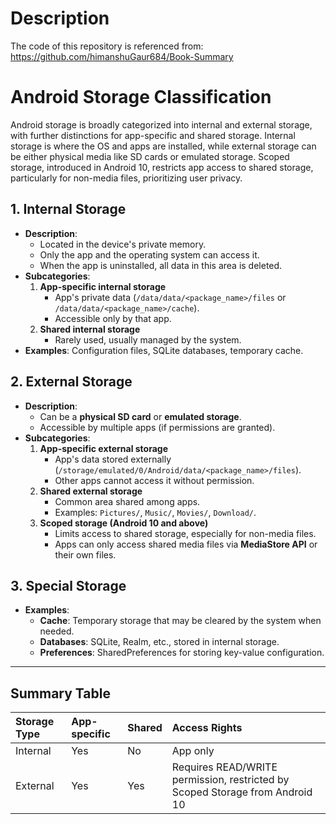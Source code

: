 # Description
The code of this repository is referenced from: https://github.com/himanshuGaur684/Book-Summary

# Android Storage Classification

Android storage is broadly categorized into internal and external storage, with further distinctions for app-specific and shared storage. 
Internal storage is where the OS and apps are installed, while external storage can be either physical media like SD cards or emulated storage. 
Scoped storage, introduced in Android 10, restricts app access to shared storage, particularly for non-media files, prioritizing user privacy.

## 1. Internal Storage

-   **Description**:
    -   Located in the device's private memory.
    -   Only the app and the operating system can access it.
    -   When the app is uninstalled, all data in this area is deleted.
-   **Subcategories**:
    1.  **App-specific internal storage**
        -   App's private data (`/data/data/<package_name>/files` or
            `/data/data/<package_name>/cache`).
        -   Accessible only by that app.
    2.  **Shared internal storage**
        -   Rarely used, usually managed by the system.
-   **Examples**: Configuration files, SQLite databases, temporary
    cache.

## 2. External Storage

-   **Description**:
    -   Can be a **physical SD card** or **emulated storage**.
    -   Accessible by multiple apps (if permissions are granted).
-   **Subcategories**:
    1.  **App-specific external storage**
        -   App's data stored externally
            (`/storage/emulated/0/Android/data/<package_name>/files`).
        -   Other apps cannot access it without permission.
    2.  **Shared external storage**
        -   Common area shared among apps.
        -   Examples: `Pictures/`, `Music/`, `Movies/`, `Download/`.
    3.  **Scoped storage (Android 10 and above)**
        -   Limits access to shared storage, especially for non-media
            files.
        -   Apps can only access shared media files via **MediaStore
            API** or their own files.

## 3. Special Storage

-   **Examples**:
    -   **Cache**: Temporary storage that may be cleared by the system
        when needed.
    -   **Databases**: SQLite, Realm, etc., stored in internal storage.
    -   **Preferences**: SharedPreferences for storing key-value
        configuration.

------------------------------------------------------------------------

## Summary Table

 | Storage Type | App-specific | Shared | Access Rights                                                                |
 |:-------------|:-------------|:-------|:-----------------------------------------------------------------------------|
 | Internal     | Yes          | No     | App only                                                                     |
 | External     | Yes          | Yes    | Requires READ/WRITE permission, restricted by Scoped Storage from Android 10 |

